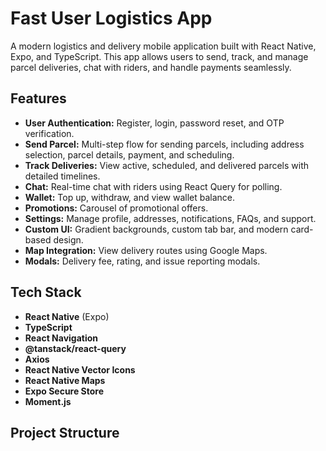 # Fast User Logistics App

A modern logistics and delivery mobile application built with React Native, Expo, and TypeScript. This app allows users to send, track, and manage parcel deliveries, chat with riders, and handle payments seamlessly.

## Features

- **User Authentication:** Register, login, password reset, and OTP verification.
- **Send Parcel:** Multi-step flow for sending parcels, including address selection, parcel details, payment, and scheduling.
- **Track Deliveries:** View active, scheduled, and delivered parcels with detailed timelines.
- **Chat:** Real-time chat with riders using React Query for polling.
- **Wallet:** Top up, withdraw, and view wallet balance.
- **Promotions:** Carousel of promotional offers.
- **Settings:** Manage profile, addresses, notifications, FAQs, and support.
- **Custom UI:** Gradient backgrounds, custom tab bar, and modern card-based design.
- **Map Integration:** View delivery routes using Google Maps.
- **Modals:** Delivery fee, rating, and issue reporting modals.

## Tech Stack

- **React Native** (Expo)
- **TypeScript**
- **React Navigation**
- **@tanstack/react-query**
- **Axios**
- **React Native Vector Icons**
- **React Native Maps**
- **Expo Secure Store**
- **Moment.js**

## Project Structure

